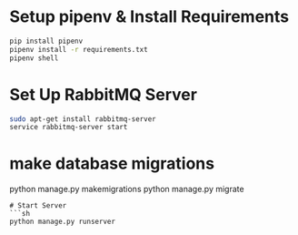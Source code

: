 # Setup pipenv & Install Requirements
```sh
pip install pipenv
pipenv install -r requirements.txt
pipenv shell
```
# Set Up RabbitMQ Server
```sh
sudo apt-get install rabbitmq-server
service rabbitmq-server start
```
# make database migrations
python manage.py makemigrations
python manage.py migrate
```
# Start Server
```sh
python manage.py runserver
```
